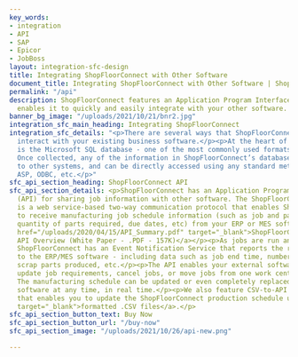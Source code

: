 ```yaml
---
key_words:
- integration
- API
- SAP
- Epicor
- JobBoss
layout: integration-sfc-design
title: Integrating ShopFloorConnect with Other Software
document_title: Integrating ShopFloorConnect with Other Software | ShopFloorConnect
permalink: "/api"
description: ShopFloorConnect features an Application Program Interface (API) that
  enables it to quickly and easily integrate with your other software.
banner_bg_image: "/uploads/2021/10/21/bnr2.jpg"
integration_sfc_main_heading: Integrating ShopFloorConnect
integration_sfc_details: "<p>There are several ways that ShopFloorConnect can automatically
  interact with your existing business software.</p><p>At the heart of ShopFloorConnect
  is the Microsoft SQL database - one of the most commonly used formats in the world.
  Once collected, any of the information in ShopFloorConnect’s database is available
  to other systems, and can be directly accessed using any standard method - SQL queries,
  ASP, ODBC, etc.</p>"
sfc_api_section_heading: ShopFloorConnect API
sfc_api_section_details: <p>ShopFloorConnect has an Application Program Interface
  (API) for sharing job information with other software. The ShopFloorConnect API
  is a web service-based two-way communication protocol that enables ShopFloorConnect
  to receive manufacturing job schedule information (such as job and part numbers,
  quantity of parts required, due dates, etc) from your ERP or MES software.</p><p><a
  href="/uploads/2020/04/15/API_Summary.pdf" target="_blank">ShopFloorConnect
  API Overview (White Paper - .PDF - 157K)</a></p><p>As jobs are run and completed,
  ShopFloorConnect has an Event Notification Service that reports the results back
  to the ERP/MES software - including data such as job end time, number of good and
  scrap parts produced, etc.</p><p>The API enables your external software to add jobs,
  update job requirements, cancel jobs, or move jobs from one work center to another.
  The manufacturing schedule can be updated or even completely replaced by your ERP/MES
  software at any time, in real time.</p><p>We also feature CSV-to-API translator
  that enables you to update the ShopFloorConnect production schedule using <a href="/uploads/2020/04/15/CSV_API.pdf"
  target="_blank">formatted .CSV files</a>.</p>
sfc_api_section_button_text: Buy Now
sfc_api_section_button_url: "/buy-now"
sfc_api_section_image: "/uploads/2021/10/26/api-new.png"

---
```

